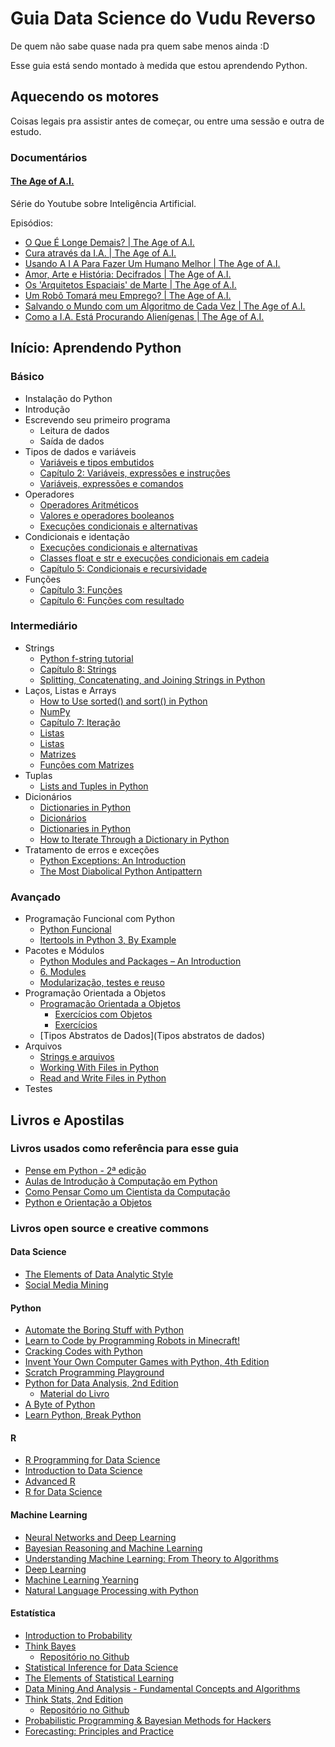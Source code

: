 # Guia Data Science do Vudu Reverso

De quem não sabe quase nada pra quem sabe menos ainda :D

Esse guia está sendo montado à medida que estou aprendendo Python.

## Aquecendo os motores

Coisas legais pra assistir antes de começar, ou entre uma sessão e outra de
estudo.

### Documentários

#### [The Age of A.I.](https://www.youtube.com/playlist?list=PLjq6DwYksrzz_fsWIpPcf6V7p2RNAneKc)

Série do Youtube sobre Inteligência Artificial.

Episódios:

* [O Que É Longe Demais? | The Age of A.I.](https://www.youtube.com/watch?v=UwsrzCVZAb8&list=PLjq6DwYksrzz_fsWIpPcf6V7p2RNAneKc&index=2&t=0s)
* [Cura através da I.A. | The Age of A.I.](https://www.youtube.com/watch?v=V5aZjsWM2wo&list=PLjq6DwYksrzz_fsWIpPcf6V7p2RNAneKc&index=2)
* [Usando A I A Para Fazer Um Humano Melhor | The Age of A.I.](https://www.youtube.com/watch?v=lrv8ga02VNg&list=PLjq6DwYksrzz_fsWIpPcf6V7p2RNAneKc&index=3)
* [Amor, Arte e História: Decifrados | The Age of A.I.](https://www.youtube.com/watch?v=Kr1fmKVY3cA&list=PLjq6DwYksrzz_fsWIpPcf6V7p2RNAneKc&index=4)
* [Os 'Arquitetos Espaciais' de Marte | The Age of A.I.](https://www.youtube.com/watch?v=lIvrIKaNCRE&list=PLjq6DwYksrzz_fsWIpPcf6V7p2RNAneKc&index=5)
* [Um Robô Tomará meu Emprego? | The Age of A.I.](https://www.youtube.com/watch?v=f2aocKWrPG8&list=PLjq6DwYksrzz_fsWIpPcf6V7p2RNAneKc&index=6)
* [Salvando o Mundo com um Algoritmo de Cada Vez | The Age of A.I.](https://www.youtube.com/watch?v=0wy4u34fii4&list=PLjq6DwYksrzz_fsWIpPcf6V7p2RNAneKc&index=7)
* [Como a I.A. Está Procurando Alienígenas | The Age of A.I.](https://www.youtube.com/watch?v=VwtC_4t2g5M&list=PLjq6DwYksrzz_fsWIpPcf6V7p2RNAneKc&index=8)

## Início: Aprendendo Python

### Básico

* Instalação do Python
* Introdução
* Escrevendo seu primeiro programa
  * Leitura de dados
  * Saída de dados
* Tipos de dados e variáveis
  * [Variáveis e tipos embutidos](https://www.caelum.com.br/apostila-python-orientacao-objetos/declarando-e-usando-variaveis/)
  * [Capítulo 2: Variáveis, expressões e instruções](https://penseallen.github.io/PensePython2e/02-vars-expr-instr.html)
  * [Variáveis, expressões e comandos](https://panda.ime.usp.br/aulasPython/static/aulasPython/aula02.html)
* Operadores
  * [Operadores Aritméticos](https://www.caelum.com.br/apostila-python-orientacao-objetos/declarando-e-usando-variaveis/#operadores-aritmticos)
  * [Valores e operadores booleanos](https://panda.ime.usp.br/aulasPython/static/aulasPython/aula05.html)
  * [Execuções condicionais e alternativas](https://panda.ime.usp.br/aulasPython/static/aulasPython/aula03.html)
* Condicionais e identação
  * [Execuções condicionais e alternativas](https://panda.ime.usp.br/aulasPython/static/aulasPython/aula03.html)
  * [Classes float e str e execuções condicionais em cadeia](https://panda.ime.usp.br/aulasPython/static/aulasPython/aula04.html)
  * [Capítulo 5: Condicionais e recursividade](https://penseallen.github.io/PensePython2e/05-cond-recur.html)
* Funções
  * [Capítulo 3: Funções](https://penseallen.github.io/PensePython2e/03-funcoes.html)
  * [Capítulo 6: Funções com resultado](https://penseallen.github.io/PensePython2e/06-funcoes-result.html)

### Intermediário

* Strings
  * [Python f-string tutorial](http://zetcode.com/python/fstring/)
  * [Capítulo 8: Strings](https://penseallen.github.io/PensePython2e/08-strings.html)
  * [Splitting, Concatenating, and Joining Strings in Python](https://realpython.com/python-string-split-concatenate-join/)
* Laços, Listas e Arrays
  * [How to Use sorted() and sort() in Python](https://realpython.com/python-sort/)
  * [NumPy](https://realpython.com/tutorials/numpy/)
  * [Capítulo 7: Iteração](https://penseallen.github.io/PensePython2e/07-iteracao.html)
  * [Listas](https://panda.ime.usp.br/aulasPython/static/aulasPython/aula09.html#listas)
  * [Listas](https://python.ime.usp.br/pensepy/static/pensepy/09-Listas/listas.html)
  * [Matrizes](https://panda.ime.usp.br/aulasPython/static/aulasPython/aula11.html)
  * [Funções com Matrizes](https://panda.ime.usp.br/aulasPython/static/aulasPython/aula12.html)
* Tuplas
  * [Lists and Tuples in Python](https://realpython.com/python-lists-tuples/)
* Dicionários
  * [Dictionaries in Python](https://realpython.com/python-dicts/)
  * [Dicionários](https://panda.ime.usp.br/aulasPython/static/aulasPython/aula22.html)
  * [Dictionaries in Python](https://realpython.com/python-dicts/)
  * [How to Iterate Through a Dictionary in Python](https://realpython.com/iterate-through-dictionary-python/)
* Tratamento de erros e exceções
  * [Python Exceptions: An Introduction](https://realpython.com/python-exceptions/)
  * [The Most Diabolical Python Antipattern](https://realpython.com/the-most-diabolical-python-antipattern/)

### Avançado

* Programação Funcional com Python
  * [Python Funcional](https://github.com/dunossauro/python-funcional)
  * [Itertools in Python 3, By Example](https://realpython.com/python-itertools/)
* Pacotes e Módulos
  * [Python Modules and Packages – An Introduction](https://realpython.com/python-modules-packages/)
  * [6. Modules](https://docs.python.org/3/tutorial/modules.html)
  * [Modularização, testes e reuso](https://panda.ime.usp.br/aulasPython/static/aulasPython/aula20.html)
* Programação Orientada a Objetos
  * [Programação Orientada a Objetos](https://panda.ime.usp.br/aulasPython/static/aulasPython/aula17.html#programacao-orientada-a-objetos)
    * [Exercícios com Objetos](https://panda.ime.usp.br/aulasPython/static/aulasPython/aula18.html)
    * [Exercícios](https://panda.ime.usp.br/aulasPython/static/aulasPython/aula19.html)
  * [Tipos Abstratos de Dados](Tipos abstratos de dados)
* Arquivos
  * [Strings e arquivos](https://panda.ime.usp.br/aulasPython/static/aulasPython/aula13.html)
  * [Working With Files in Python](https://realpython.com/working-with-files-in-python/)
  * [Read and Write Files in Python](https://realpython.com/read-write-files-python/)
* Testes

## Livros e Apostilas

### Livros usados como referência para esse guia

* [Pense em Python - 2ª edição](https://penseallen.github.io/PensePython2e/)
* [Aulas de Introdução à Computação em Python](https://panda.ime.usp.br/aulasPython/static/aulasPython/index.html)
* [Como Pensar Como um Cientista da Computação](https://python.ime.usp.br/pensepy/static/pensepy/index.html)
* [Python e Orientação a Objetos](https://www.caelum.com.br/apostila-python-orientacao-objetos)

### Livros open source e creative commons

#### Data Science

* [The Elements of Data Analytic Style](https://leanpub.com/datastyle)
* [Social Media Mining](http://dmml.asu.edu/smm/book/)

#### Python

* [Automate the Boring Stuff with Python](https://automatetheboringstuff.com/)
* [Learn to Code by Programming Robots in Minecraft!](https://turtleappstore.com/book/)
* [Cracking Codes with Python](https://inventwithpython.com/cracking/)
* [Invent Your Own Computer Games with Python, 4th Edition](http://inventwithpython.com/invent4thed/)
* [Scratch Programming Playground](https://inventwithscratch.com/book/)
* [Python for Data Analysis, 2nd Edition](http://shop.oreilly.com/product/0636920023784.do)
  * [Material do Livro](https://github.com/wesm/pydata-book)
* [A Byte of Python](https://github.com/swaroopch/byte-of-python)
* [Learn Python, Break Python](https://learnpythonbreakpython.com/)

#### R

* [R Programming for Data Science](https://leanpub.com/rprogramming)
* [Introduction to Data Science](https://docs.google.com/file/d/0B6iefdnF22XQeVZDSkxjZ0Z5VUE/edit?pli=1)
* [Advanced R](http://adv-r.had.co.nz/)
* [R for Data Science](https://r4ds.had.co.nz/)

#### Machine Learning

* [Neural Networks and Deep Learning](http://neuralnetworksanddeeplearning.com/index.html)
* [Bayesian Reasoning and Machine Learning](http://web4.cs.ucl.ac.uk/staff/D.Barber/textbook/240415.pdf)
* [Understanding Machine Learning: From Theory to Algorithms](https://www.cse.huji.ac.il/~shais/UnderstandingMachineLearning/copy.html)
* [Deep Learning](http://www.deeplearningbook.org/)
* [Machine Learning Yearning](https://www.deeplearning.ai/machine-learning-yearning/)
* [Natural Language Processing with Python](https://www.nltk.org/book/)

#### Estatística

* [Introduction to Probability](http://www.dartmouth.edu/~chance/teaching_aids/books_articles/probability_book/amsbook.mac.pdf)
* [Think Bayes](https://greenteapress.com/wp/think-bayes/)
  * [Repositório no Github](https://github.com/AllenDowney/ThinkBayes2)
* [Statistical Inference for Data Science](https://leanpub.com/LittleInferenceBook)
* [The Elements of Statistical Learning](https://web.stanford.edu/~hastie/ElemStatLearn/)
* [Data Mining And Analysis - Fundamental Concepts and Algorithms](http://www.dataminingbook.info/pmwiki.php/Main/BookDownload)
* [Think Stats, 2nd Edition](https://greenteapress.com/wp/think-stats-2e/)
  * [Repositório no Github](https://github.com/AllenDowney/ThinkStats2)
* [Probabilistic Programming & Bayesian Methods for Hackers](https://camdavidsonpilon.github.io/Probabilistic-Programming-and-Bayesian-Methods-for-Hackers/)
* [Forecasting: Principles and Practice](https://otexts.com/fpp2/)

